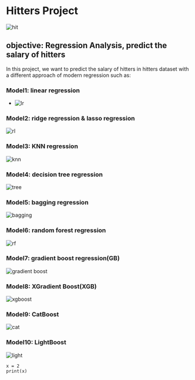 # Hitters Project

![hit](https://user-images.githubusercontent.com/77024269/121198422-5d83f000-c887-11eb-88ef-d849e10aec8d.jpg)

## objective: Regression Analysis, predict the salary of hitters

In this project, we want to predict the salary of hitters in hitters dataset with a different approach of modern regression such as:
### Model1: **linear regression**
- ![lr](https://user-images.githubusercontent.com/77024269/121198868-b6538880-c887-11eb-9919-02b3549acecd.png)
### Model2: **ridge regression & lasso regression**
![rl](https://user-images.githubusercontent.com/77024269/121199538-442f7380-c888-11eb-99f1-90d1613cea85.png)

### Model3: **KNN regression**
![knn](https://user-images.githubusercontent.com/77024269/121201511-d3895680-c889-11eb-9b1e-fae0f03d93cf.jpg)


### Model4: **decision tree regression**
![tree](https://user-images.githubusercontent.com/77024269/121201552-db48fb00-c889-11eb-952b-4c8fe3b624a4.png)

### Model5: **bagging regression**
![bagging](https://user-images.githubusercontent.com/77024269/121201569-ddab5500-c889-11eb-83c0-fdb6453e905d.png)

### Model6: **random forest regression**
![rf](https://user-images.githubusercontent.com/77024269/121201597-e3a13600-c889-11eb-8ef4-bc44d1e364ff.png)


### Model7: **gradient boost regression(GB)**
![gradient boost](https://user-images.githubusercontent.com/77024269/121201651-ee5bcb00-c889-11eb-8704-1a292b8ff58e.png)

### Model8: **XGradient Boost(XGB)**
![xgboost](https://user-images.githubusercontent.com/77024269/121201705-f6b40600-c889-11eb-9a7f-17a8a3174404.png)

### Model9: **CatBoost**
![cat](https://user-images.githubusercontent.com/77024269/121201716-f9166000-c889-11eb-95ac-dcda98cb8eeb.png)

### Model10: **LightBoost**
![light](https://user-images.githubusercontent.com/77024269/121201725-fae02380-c889-11eb-9f6f-5fe1fd779874.png)


```{Python}
x = 2
print(x)


```
